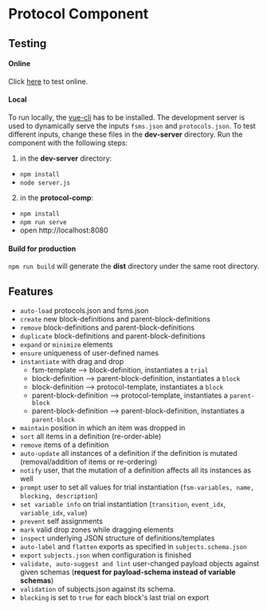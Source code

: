 # Protocol Component

## Testing

#### Online
Click [here](http://104.236.41.74:8080/) to test online.

#### Local
To run locally, the [vue-cli](https://cli.vuejs.org/guide/installation.html) has to be installed. The development server is used to dynamically serve the inputs `fsms.json` and `protocols.json`. To test different inputs, change these files in the **dev-server** directory. Run the component with the following steps:
1. in the **dev-server** directory:
  - `npm install`
  - `node server.js`


2. in the **protocol-comp**:
  - `npm install`
  - `npm run serve`
  - open http://localhost:8080

#### Build for production
`npm run build` will generate the **dist** directory under the same root directory.

## Features
- `auto-load` protocols.json and fsms.json
- `create` new block-definitions and parent-block-definitions
- `remove` block-definitions and parent-block-definitions
- `duplicate` block-definitions and parent-block-definitions
- `expand` or `minimize` elements
- `ensure` uniqueness of user-defined names
- `instantiate` with drag and drop
  - fsm-template --> block-definition, instantiates a `trial`
  - block-definition --> parent-block-definition, instantiates a `block`
  - block-definition --> protocol-template, instantiates a `block`
  - parent-block-definition --> protocol-template, instantiates a `parent-block`
  - parent-block-definition --> parent-block-definition, instantiates a `parent-block`
- `maintain` position in which an item was dropped in
- `sort` all items in a definition (re-order-able)
- `remove` items of a definition
- `auto-update` all instances of a definition if the definition is mutated (removal/addition of items or re-ordering)
- `notify` user, that the mutation of a definition affects all its instances as well
- `prompt` user to set all values for trial instantiation (`fsm-variables, name, blocking, description`)
- `set variable info` on trial instantiation (`transition`, `event_idx`, `variable_idx`, `value`)
- `prevent` self assignments
- `mark` valid drop zones while dragging elements
- `inspect` underlying JSON structure of definitions/templates
- `auto-label` and `flatten` exports as specified in `subjects.schema.json`
- `export` `subjects.json` when configuration is finished
- `validate, auto-suggest and lint` user-changed payload objects against given schemas (**request for payload-schema instead of variable schemas**)
- `validation` of subjects.json against its schema.
- `blocking` is set to `true` for each block's last trial on export
